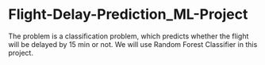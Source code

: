 # Flight-Delay-Prediction_ML-Project
The problem is a classification problem, which predicts whether the flight will be delayed by 15 min or not. We will use Random Forest Classifier in this project.
